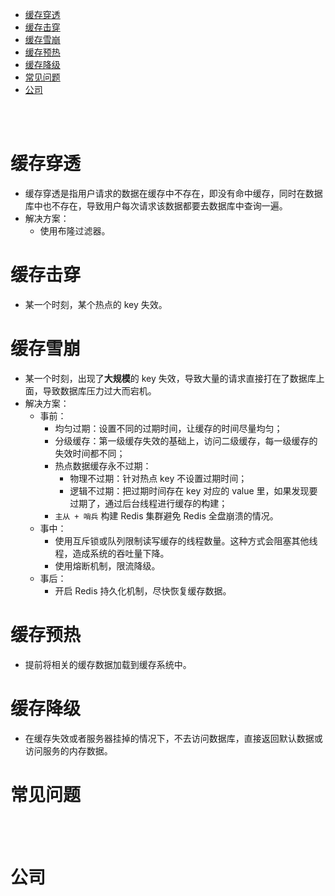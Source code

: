 - [缓存穿透](#缓存穿透)
- [缓存击穿](#缓存击穿)
- [缓存雪崩](#缓存雪崩)
- [缓存预热](#缓存预热)
- [缓存降级](#缓存降级)
- [常见问题](#常见问题)
- [公司](#公司)


</br></br>


# 缓存穿透
- 缓存穿透是指用户请求的数据在缓存中不存在，即没有命中缓存，同时在数据库中也不存在，导致用户每次请求该数据都要去数据库中查询一遍。
- 解决方案：
  - 使用布隆过滤器。

# 缓存击穿
- 某一个时刻，某个热点的 key 失效。

# 缓存雪崩
- 某一个时刻，出现了**大规模**的 key 失效，导致大量的请求直接打在了数据库上面，导致数据库压力过大而宕机。
- 解决方案：
  - 事前：
    - 均匀过期：设置不同的过期时间，让缓存的时间尽量均匀；
    - 分级缓存：第一级缓存失效的基础上，访问二级缓存，每一级缓存的失效时间都不同；
    - 热点数据缓存永不过期：
      - 物理不过期：针对热点 key 不设置过期时间；
      - 逻辑不过期：把过期时间存在 key 对应的 value 里，如果发现要过期了，通过后台线程进行缓存的构建；
    - `主从 + 哨兵` 构建 Redis 集群避免 Redis 全盘崩溃的情况。
  - 事中：
    - 使用互斥锁或队列限制读写缓存的线程数量。这种方式会阻塞其他线程，造成系统的吞吐量下降。
    - 使用熔断机制，限流降级。
  - 事后：
    - 开启 Redis 持久化机制，尽快恢复缓存数据。

# 缓存预热
- 提前将相关的缓存数据加载到缓存系统中。

# 缓存降级
- 在缓存失效或者服务器挂掉的情况下，不去访问数据库，直接返回默认数据或访问服务的内存数据。

# 常见问题


</br></br>


# 公司